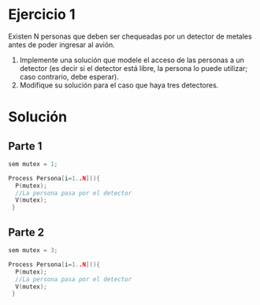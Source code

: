 Ejercicio 1
======
Existen N personas que deben ser chequeadas por un detector de metales antes de poder ingresar al avión.
1. Implemente una solución que modele el acceso de las personas a un detector (es decir si el detector está libre, la persona lo puede utilizar; caso contrario, debe esperar).
2. Modifique su solución para el caso que haya tres detectores.

Solución
======
Parte 1
------
```c
sem mutex = 1;

Process Persona[i=1..N](){
  P(mutex);
  //La persona pasa por el detector
  V(mutex);
 }
```
Parte 2
------
```c
sem mutex = 3;

Process Persona[i=1..N](){
  P(mutex);
  //La persona pasa por el detector
  V(mutex);
 }
```
